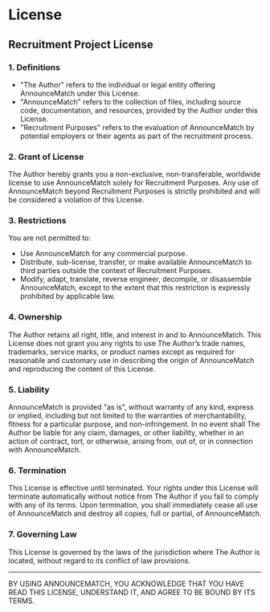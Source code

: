 # License

## Recruitment Project License

### 1. Definitions

- "The Author" refers to the individual or legal entity offering AnnounceMatch under this License.
- "AnnounceMatch" refers to the collection of files, including source code, documentation, and resources, provided by the Author under this License.
- "Recruitment Purposes" refers to the evaluation of AnnounceMatch by potential employers or their agents as part of the recruitment process.

### 2. Grant of License

The Author hereby grants you a non-exclusive, non-transferable, worldwide license to use AnnounceMatch solely for Recruitment Purposes. Any use of AnnounceMatch beyond Recruitment Purposes is strictly prohibited and will be considered a violation of this License.

### 3. Restrictions

You are not permitted to:

- Use AnnounceMatch for any commercial purpose.
- Distribute, sub-license, transfer, or make available AnnounceMatch to third parties outside the context of Recruitment Purposes.
- Modify, adapt, translate, reverse engineer, decompile, or disassemble AnnounceMatch, except to the extent that this restriction is expressly prohibited by applicable law.

### 4. Ownership

The Author retains all right, title, and interest in and to AnnounceMatch. This License does not grant you any rights to use The Author’s trade names, trademarks, service marks, or product names except as required for reasonable and customary use in describing the origin of AnnounceMatch and reproducing the content of this License.

### 5. Liability

AnnounceMatch is provided "as is", without warranty of any kind, express or implied, including but not limited to the warranties of merchantability, fitness for a particular purpose, and non-infringement. In no event shall The Author be liable for any claim, damages, or other liability, whether in an action of contract, tort, or otherwise, arising from, out of, or in connection with AnnounceMatch.

### 6. Termination

This License is effective until terminated. Your rights under this License will terminate automatically without notice from The Author if you fail to comply with any of its terms. Upon termination, you shall immediately cease all use of AnnounceMatch and destroy all copies, full or partial, of AnnounceMatch.

### 7. Governing Law

This License is governed by the laws of the jurisdiction where The Author is located, without regard to its conflict of law provisions.

---

BY USING ANNOUNCEMATCH, YOU ACKNOWLEDGE THAT YOU HAVE READ THIS LICENSE, UNDERSTAND IT, AND AGREE TO BE BOUND BY ITS TERMS.
